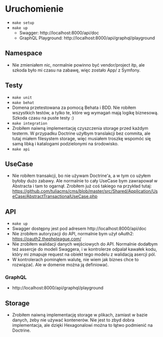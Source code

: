 # Uruchomienie

- `make setup`
- `make up`
  - Swagger: http://localhost:8000/api/doc
  - GraphQL Playground: http://localhost:8000/api/graphql/playground


## Namespace

- Nie zmieniałem nic, normalnie powinno być vendor/project itp, ale szkoda było mi czasu na zabawę,
  więc zostało App/ z Symfony.


## Testy

- `make unit`
- `make behat`
- Domena przetestowana za pomocą Behata i BDD. Nie robiłem wszystkich testów, a tylko te,
  które wg wymagań mają logikę biznesową. Szkoda czasu na puste testy :)
- `make integration`
- Zrobiłem naiwną implementację czyszczenia storage przed każdym testerm. W przypadku Doctrine
  użyłbym translakcji bez commita, ale tutaj miałem filesystem storage, więc musiałem troszkę wspomóc
  się samą libką i katalogami podzielonymi na środowisko.
- `make api`

## UseCase

- Nie robiłem transakcji, bo nie używam Doctrine'a, a w tym co użyłem byłoby dużo zabawy.
  Ale normalnie to cały UseCase bym zawrapował w Abstracta i tam to ogarnął. 
  Zrobiłem już coś takiego na przykład tutaj: https://github.com/tuliacms/cms/blob/master/src/Shared/Application/UseCase/AbstractTransactionalUseCase.php


## API

- `make up`
- Swagger dostępny jest pod adresem http://localhost:8000/api/doc
- Nie zrobiłem autoryzacji do API, normalnie bym użył oAuth2: https://oauth2.thephpleague.com/
- Nie zrobiłem walidacji danych wejściowych do API. Normalnie dodałbym też assercje do modeli
  Swaggera, i w kontrolerze odpalał kawałek kodu, który mi zmapuje request na obiekt tego modelu
  z walidacją asercji pól.
- W kontrolerach pominąłem walutę, nie wiem jak biznes chce to rozwiązać. Ale w domenie można ją definiować.

### GraphQL

- http://localhost:8000/api/graphql/playground

## Storage

- Zrobiłem naiwną implementację storage w plikach, zamiast w bazie danych, żeby nie używać kontenerów.
  Nie jest to zbyd dobra implementacja, ale dzięki Hexagonalowi można to łątwo podmienić na Doctrine.
